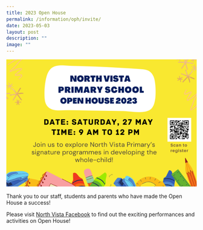 ```yaml
---
title: 2023 Open House
permalink: /information/oph/invite/
date: 2023-05-03
layout: post
description: ""
image: ""
---
```

![](/images/OH/2023oph2.png)

Thank you to our staff, students and parents who have made the Open House a success!

Please visit 
[North Vista Facebook](https://www.facebook.com/NorthVistaPrimary)  to find out the exciting performances and activities on Open House!
